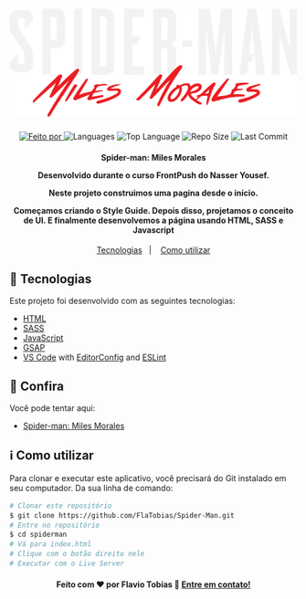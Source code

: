 <h1 align="center">
    <img alt="Logo" src="img/spiderman-text.png" />
    <br>
</h1>

<p align="center">
  <a href="https://www.linkedin.com/in/flaviotobias/">
  <img alt="Feito por" src="https://img.shields.io/static/v1?label=Made%20By&message=Flavio%20Tobias&color=orange&style=for-the-badge">
	</a>
  
  <img alt="Languages" src="https://img.shields.io/github/languages/count/FlaTobias/Spider-Man?style=for-the-badge">
  
  <img alt="Top Language" src="https://img.shields.io/github/languages/top/FlaTobias/Spider-Man?style=for-the-badge">
  
  <img alt="Repo Size" src="https://img.shields.io/github/repo-size/FlaTobias/Spider-Man?style=for-the-badge">
  
  <img alt="Last Commit" src="https://img.shields.io/github/last-commit/FlaTobias/Spider-Man?style=for-the-badge">
</p>

<h4 align="center">
  <p>Spider-man: Miles Morales</p>
  
  <p>Desenvolvido durante o curso FrontPush do Nasser Yousef.</p>

  <p>
  Neste projeto construimos uma pagina desde o início.
    
  Começamos criando o Style Guide. Depois disso, projetamos o conceito de UI. E finalmente desenvolvemos a página usando HTML, SASS e Javascript
  
  </p>
</h4>


<p align="center">
  <a href="#rocket-technologies">Tecnologias</a>&nbsp;&nbsp;&nbsp;|&nbsp;&nbsp;&nbsp;
  <a href="#information_source-how-to-use">Como utilizar</a>

## :rocket: Tecnologias

Este projeto foi desenvolvido com as seguintes tecnologias:

-  [HTML](https://developer.mozilla.org/pt-BR/docs/Web/HTML)
-  [SASS](https://sass-lang.com/)
-  [JavaScript](https://developer.mozilla.org/pt-BR/docs/Web/JavaScript)
-  [GSAP](https://greensock.com/gsap/)
-  [VS Code][vc] with [EditorConfig][vceditconfig] and [ESLint][vceslint]

## :eyes: Confira

Você pode tentar aqui:

-  [Spider-man: Miles Morales][demo]

## :information_source: Como utilizar

Para clonar e executar este aplicativo, você precisará do Git instalado em seu computador. Da sua linha de comando:

```bash
# Clonar este repositório
$ git clone https://github.com/FlaTobias/Spider-Man.git
# Entre no repositório
$ cd spiderman
# Vá para index.html
# Clique com o botão direito nele
# Executar com o Live Server
```

<h4 align="center">
    Feito com ♥ por Flavio Tobias 👋 <a href="https://www.linkedin.com/in/flaviotobias/" target="_blank">Entre em contato!</a>
</h4>

[vc]: https://code.visualstudio.com/
[vceditconfig]: https://marketplace.visualstudio.com/items?itemName=EditorConfig.EditorConfig
[vceslint]: https://marketplace.visualstudio.com/items?itemName=dbaeumer.vscode-eslint
[demo]: https://spiderman-flaviotobias.netlify.app/
